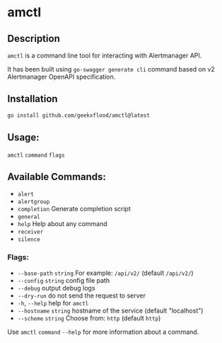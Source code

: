 # amctl

## Description

`amctl` is a command line tool for interacting with Alertmanager API.

It has been built using `go-swagger generate cli` command based on v2 Alertmanager OpenAPI specification.

## Installation

```bash
go install github.com/geekxflood/amctl@latest
```

## Usage:

`amctl` `command` `flags`

## Available Commands:

- `alert`
- `alertgroup`
- `completion`  Generate completion script
- `general`
- `help`        Help about any command
- `receiver`
- `silence`

### Flags:

- `--base-path` `string`   For example: `/api/v2/` (default `/api/v2/`)
- `--config` `string`      config file path
- `--debug`              output debug logs
- `--dry-run`           do not send the request to server
- `-h`, `--help`          help for `amctl`
- `--hostname` `string`   hostname of the service (default "localhost")
- `--scheme` `string`     Choose from: `http` (default `http`)

Use `amctl` `command` `--help` for more information about a command.
